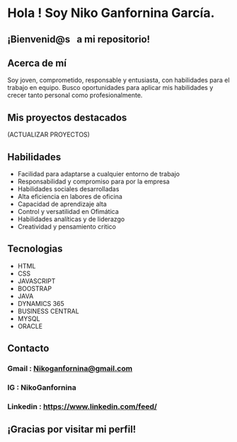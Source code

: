# Hola ! Soy Niko Ganfornina García.

## ¡Bienvenid@s &nbsp; a mi repositorio!



## Acerca de mí
Soy joven, comprometido, responsable y entusiasta, con habilidades para el trabajo en equipo. Busco oportunidades para aplicar mis habilidades y crecer tanto personal como profesionalmente.

## Mis proyectos destacados
(ACTUALIZAR PROYECTOS)

## Habilidades 
- Facilidad para adaptarse a cualquier entorno de trabajo
- Responsabilidad y compromiso para por la empresa
- Habilidades sociales desarrolladas
- Alta eficiencia en labores de oficina
- Capacidad de aprendizaje alta
- Control y versatilidad en Ofimática
- Habilidades analíticas y de liderazgo
- Creatividad y pensamiento critico

## Tecnologias 
- HTML
- CSS
- JAVASCRIPT
- BOOSTRAP
- JAVA
- DYNAMICS 365 
- BUSINESS CENTRAL
- MYSQL
- ORACLE 

## Contacto

### Gmail : Nikoganfornina@gmail.com
### IG : NikoGanfornina
### Linkedin : https://www.linkedin.com/feed/

## ¡Gracias por visitar mi perfil!




